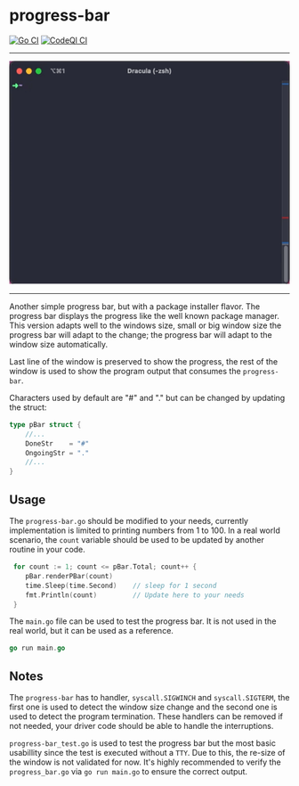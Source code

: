 # progress-bar

[![Go CI](https://github.com/elulcao/progress-bar/actions/workflows/go.yaml/badge.svg)](https://github.com/elulcao/progress-bar/blob/main/.github/workflows/go.yaml)
[![CodeQl CI](https://github.com/elulcao/progress-bar/actions/workflows/codeql-analysis.yaml/badge.svg)](https://github.com/elulcao/progress-bar/blob/main/.github/workflows/codeql-analysis.yaml)

---

<p
    align="center">
    <img
        src="./.assets/demo-01.gif"
        alt="Demo 01"
        width="600"
        height="400"
    />
</p>

---

Another simple progress bar, but with a package installer flavor. The progress bar displays the
progress like the well known package manager. This version adapts well to the windows size, small
or big window size the progress bar will adapt to the change; the progress bar will adapt to the
window size automatically.

Last line of the window is preserved to show the progress, the rest of the window is used to show
the program output that consumes the `progress-bar`.

Characters used by default are "#" and "." but can be changed by updating the struct:

```go
type pBar struct {
    //...
    DoneStr    = "#"
    OngoingStr = "."
    //...
}
```

## Usage

The `progress-bar.go` should be modified to your needs, currently implementation is limited to
printing numbers from 1 to 100. In a real world scenario, the `count` variable should be used to
be updated by another routine in your code.

```go
 for count := 1; count <= pBar.Total; count++ {
    pBar.renderPBar(count)
    time.Sleep(time.Second)    // sleep for 1 second
    fmt.Println(count)         // Update here to your needs
 }
```

The `main.go` file can be used to test the progress bar. It is not used in the real world, but it
can be used as a reference.

```go
go run main.go
```

## Notes

The `progress-bar` has to handler, `syscall.SIGWINCH` and `syscall.SIGTERM`, the first one is used
to detect the window size change and the second one is used to detect the program termination.
These handlers can be removed if not needed, your driver code should be able to handle the
interruptions.

`progress-bar_test.go` is used to test the progress bar but the most basic usabillity since the test
is executed without a `TTY`. Due to this, the re-size of the window is not validated for now. It's
highly recommended to verify the `progress_bar.go` via `go run main.go` to ensure the correct output.
